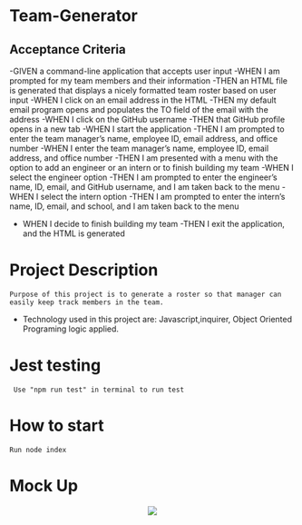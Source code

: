 # Team-Generator
## Acceptance Criteria

-GIVEN a command-line application that accepts user input
-WHEN I am prompted for my team members and their information
-THEN an HTML file is generated that displays a nicely formatted team roster based on user input
-WHEN I click on an email address in the HTML
-THEN my default email program opens and populates the TO field of the email with the address
-WHEN I click on the GitHub username
-THEN that GitHub profile opens in a new tab
-WHEN I start the application
-THEN I am prompted to enter the team manager’s name, employee ID, email address, and office number
-WHEN I enter the team manager’s name, employee ID, email address, and office number
-THEN I am presented with a menu with the option to add an engineer or an intern or to finish building my team
-WHEN I select the engineer option
-THEN I am prompted to enter the engineer’s name, ID, email, and GitHub username, and I am taken back to the menu
-WHEN I select the intern option
-THEN I am prompted to enter the intern’s name, ID, email, and school, and I am taken back to the menu
- WHEN I decide to finish building my team
-THEN I exit the application, and the HTML is generated

# Project Description


    Purpose of this project is to generate a roster so that manager can easily keep track members in the team.
- Technology used in this project are: Javascript,inquirer, Object Oriented Programing logic applied.
# Jest testing
     Use "npm run test" in terminal to run test
# How to start
    Run node index
# Mock Up
   <p align="center"> 
        <img src="./mockup/mockup.gif">
    </p>